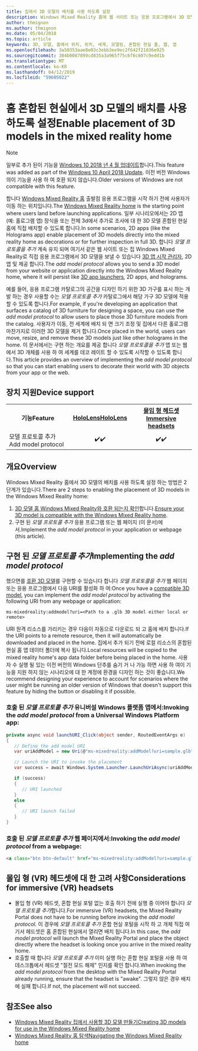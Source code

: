 ```yaml
---
title: 집에서 3D 모델의 배치를 사용 하도록 설정
description: Windows Mixed Reality 홈에 웹 사이트 또는 응용 프로그램에서 3D 모델을 배치 하는 방법
author: thmignon
ms.author: thmignon
ms.date: 05/04/2018
ms.topic: article
keywords: 3D, 모델, 홈에서 위치, 위치, 세계, 모델링, 혼합된 현실 홈, 웹, 앱
ms.openlocfilehash: 3a50353aae8e03c3ebb3ee9ec2f642f21836e925
ms.sourcegitcommit: 384b0087899cd835a3a965f75c6f6c607c9edd1b
ms.translationtype: MT
ms.contentlocale: ko-KR
ms.lasthandoff: 04/12/2019
ms.locfileid: "59605022"
---
```

# <a name="enable-placement-of-3d-models-in-the-mixed-reality-home"></a><span data-ttu-id="d64fc-104">홈 혼합된 현실에서 3D 모델의 배치를 사용 하도록 설정</span><span class="sxs-lookup"><span data-stu-id="d64fc-104">Enable placement of 3D models in the mixed reality home</span></span>

> [!NOTE]
> <span data-ttu-id="d64fc-105">일부로 추가 된이 기능을 [Windows 10 2018 년 4 월 업데이트](release-notes-april-2018.md)합니다.</span><span class="sxs-lookup"><span data-stu-id="d64fc-105">This feature was added as part of the [Windows 10 April 2018 Update](release-notes-april-2018.md).</span></span> <span data-ttu-id="d64fc-106">이전 버전 Windows의이 기능을 사용 하 여 호환 되지 않습니다.</span><span class="sxs-lookup"><span data-stu-id="d64fc-106">Older versions of Windows are not compatible with this feature.</span></span>

<span data-ttu-id="d64fc-107">합니다 [Windows Mixed Reality 홈](navigating-the-windows-mixed-reality-home.md) 출발점 응용 프로그램을 시작 하기 전에 사용자가 이동 하는 위치입니다.</span><span class="sxs-lookup"><span data-stu-id="d64fc-107">The [Windows Mixed Reality home](navigating-the-windows-mixed-reality-home.md) is the starting point where users land before launching applications.</span></span> <span data-ttu-id="d64fc-108">일부 시나리오에서는 2D 앱 (예: 홀로그램 앱) 장식을 또는 전체 3d에서 추가로 조사에 대 한 3D 모델 혼합된 현실 홈에 직접 배치할 수 있도록 합니다.</span><span class="sxs-lookup"><span data-stu-id="d64fc-108">In some scenarios, 2D apps (like the Holograms app) enable placement of 3D models directly into the mixed reality home as decorations or for further inspection in full 3D.</span></span> <span data-ttu-id="d64fc-109">합니다 *모델 프로토콜을 추가* 계속 유지 되며 여기서 같은 웹 사이트 또는 집 Windows Mixed Reality로 직접 응용 프로그램에서 3D 모델을 보낼 수 있습니다 [3D 앱 시작 관리자](3d-app-launcher-design-guidance.md), 2D 앱 및 제공 합니다.</span><span class="sxs-lookup"><span data-stu-id="d64fc-109">The *add model protocol* allows you to send a 3D model from your website or application directly into the Windows Mixed Reality home, where it will persist like [3D app launchers](3d-app-launcher-design-guidance.md), 2D apps, and holograms.</span></span> 

<span data-ttu-id="d64fc-110">예를 들어, 응용 프로그램 카탈로그의 공간을 디자인 하기 위한 3D 가구를 표시 하는 개발 하는 경우 사용할 수는 *모델 프로토콜 추가* 카탈로그에서 해당 가구 3D 모델에 적용할 수 있도록 합니다.</span><span class="sxs-lookup"><span data-stu-id="d64fc-110">For example, if you're developing an application that surfaces a catalog of 3D furniture for designing a space, you can use the *add model protocol* to allow users to place those 3D furniture models from the catalog.</span></span> <span data-ttu-id="d64fc-111">사용자가 이동, 전 세계에 배치 되 면 크기 조정 및 집에서 다른 홀로그램 마찬가지로 이러한 3D 모델을 제거 합니다.</span><span class="sxs-lookup"><span data-stu-id="d64fc-111">Once placed in the world, users can move, resize, and remove these 3D models just like other holograms in the home.</span></span> <span data-ttu-id="d64fc-112">이 문서에서는 구현 하는 개요를 제공 합니다 *모델 프로토콜을 추가* 앱 또는 웹에서 3D 개체를 사용 하 여 세계를 데코 레이트 할 수 있도록 시작할 수 있도록 합니다.</span><span class="sxs-lookup"><span data-stu-id="d64fc-112">This article provides an overview of implementing the *add model protocol* so that you can start enabling users to decorate their world with 3D objects from your app or the web.</span></span>

## <a name="device-support"></a><span data-ttu-id="d64fc-113">장치 지원</span><span class="sxs-lookup"><span data-stu-id="d64fc-113">Device support</span></span>

<table>
<tr>
<th><span data-ttu-id="d64fc-114">기능</span><span class="sxs-lookup"><span data-stu-id="d64fc-114">Feature</span></span></th><th style="width:150px"> <span data-ttu-id="d64fc-115"><a href="hololens-hardware-details.md">HoloLens</a></span><span class="sxs-lookup"><span data-stu-id="d64fc-115"><a href="hololens-hardware-details.md">HoloLens</a></span></span></th><th style="width:150px"> <span data-ttu-id="d64fc-116"><a href="immersive-headset-hardware-details.md">몰입 형 헤드셋</a></span><span class="sxs-lookup"><span data-stu-id="d64fc-116"><a href="immersive-headset-hardware-details.md">Immersive headsets</a></span></span></th>
</tr><tr>
<td><span data-ttu-id="d64fc-117">모델 프로토콜 추가</span><span class="sxs-lookup"><span data-stu-id="d64fc-117">Add model protocol</span></span></td><td style="text-align: center;"> <span data-ttu-id="d64fc-118">✔️</span><span class="sxs-lookup"><span data-stu-id="d64fc-118">✔️</span></span></td><td style="text-align: center;"> <span data-ttu-id="d64fc-119">✔️</span><span class="sxs-lookup"><span data-stu-id="d64fc-119">✔️</span></span></td>
</tr>
</table>

## <a name="overview"></a><span data-ttu-id="d64fc-120">개요</span><span class="sxs-lookup"><span data-stu-id="d64fc-120">Overview</span></span>

<span data-ttu-id="d64fc-121">Windows Mixed Reality 홈에서 3D 모델의 배치를 사용 하도록 설정 하는 방법은 2 단계가 있습니다.</span><span class="sxs-lookup"><span data-stu-id="d64fc-121">There are 2 steps to enabling the placement of 3D models in the Windows Mixed Reality home:</span></span>
1. <span data-ttu-id="d64fc-122">[3D 모델 홈 Windows Mixed Reality와 호환 되는지 확인](creating-3d-models-for-use-in-the-windows-mixed-reality-home.md)합니다.</span><span class="sxs-lookup"><span data-stu-id="d64fc-122">[Ensure your 3D model is compatible with the Windows Mixed Reality home](creating-3d-models-for-use-in-the-windows-mixed-reality-home.md).</span></span>
2. <span data-ttu-id="d64fc-123">구현 된 *모델 프로토콜 추가* 응용 프로그램 또는 웹 페이지 (이 문서)에서.</span><span class="sxs-lookup"><span data-stu-id="d64fc-123">Implement the *add model protocol* in your application or webpage (this article).</span></span>

## <a name="implementing-the-add-model-protocol"></a><span data-ttu-id="d64fc-124">구현 된 *모델 프로토콜 추가*</span><span class="sxs-lookup"><span data-stu-id="d64fc-124">Implementing the *add model protocol*</span></span>

<span data-ttu-id="d64fc-125">했으면를 [호환 3D 모델](creating-3d-models-for-use-in-the-windows-mixed-reality-home.md)를 구현할 수 있습니다 합니다 *모델 프로토콜을 추가* 웹 페이지 또는 응용 프로그램에서 다음 URI를 활성화 하 여:</span><span class="sxs-lookup"><span data-stu-id="d64fc-125">Once you have a [compatible 3D model](creating-3d-models-for-use-in-the-windows-mixed-reality-home.md), you can implement the *add model protocol* by activating the following URI from any webpage or application:</span></span>

```
ms-mixedreality:addmodel?uri=<Path to a .glb 3D model either local or remote>
```

<span data-ttu-id="d64fc-126">URI 원격 리소스를 가리키는 경우 다음이 자동으로 다운로드 되 고 홈에 배치 합니다.</span><span class="sxs-lookup"><span data-stu-id="d64fc-126">If the URI points to a remote resource, then it will automatically be downloaded and placed in the home.</span></span> <span data-ttu-id="d64fc-127">집에서 추가 되기 전에 로컬 리소스의 혼합된 현실 홈 앱 데이터 폴더에 복사 됩니다.</span><span class="sxs-lookup"><span data-stu-id="d64fc-127">Local resources will be copied to the mixed reality home's app data folder before being placed in the home.</span></span> <span data-ttu-id="d64fc-128">사용자 수 실행 될 있는 이전 버전의 Windows 단추를 숨기 거 나 가능 하면 사용 하 여이 기능을 지원 하지 않는 시나리오에 대 한 계정에 환경을 디자인 하는 것이 좋습니다.</span><span class="sxs-lookup"><span data-stu-id="d64fc-128">We recommend designing your experience to account for scenarios where the user might be running an older version of Windows that doesn't support this feature by hiding the button or disabling it if possible.</span></span> 

### <a name="invoking-the-add-model-protocol-from-a-universal-windows-platform-app"></a><span data-ttu-id="d64fc-129">호출 된 *모델 프로토콜 추가* 유니버설 Windows 플랫폼 앱에서:</span><span class="sxs-lookup"><span data-stu-id="d64fc-129">Invoking the *add model protocol* from a Universal Windows Platform app:</span></span>

```C#
private async void launchURI_Click(object sender, RoutedEventArgs e)
{
   // Define the add model URI
   var uriAddModel = new Uri(@"ms-mixedreality:addModel?uri=sample.glb");

   // Launch the URI to invoke the placement
   var success = await Windows.System.Launcher.LaunchUriAsync(uriAddModel);

   if (success)
   {
      // URI launched
   }
   else
   {
      // URI launch failed
   }
}
```

### <a name="invoking-the-add-model-protocol-from-a-webpage"></a><span data-ttu-id="d64fc-130">호출 된 *모델 프로토콜 추가* 웹 페이지에서:</span><span class="sxs-lookup"><span data-stu-id="d64fc-130">Invoking the *add model protocol* from a webpage:</span></span>

```html
<a class="btn btn-default" href="ms-mixedreality:addModel?uri=sample.glb"> Place 3D Model </a>
```

## <a name="considerations-for-immersive-vr-headsets"></a><span data-ttu-id="d64fc-131">몰입 형 (VR) 헤드셋에 대 한 고려 사항</span><span class="sxs-lookup"><span data-stu-id="d64fc-131">Considerations for immersive (VR) headsets</span></span>

* <span data-ttu-id="d64fc-132">몰입 형 (VR) 헤드셋, 혼합 현실 포털 없는 호출 하기 전에 실행 중 이어야 합니다 *모델 프로토콜 추가*합니다.</span><span class="sxs-lookup"><span data-stu-id="d64fc-132">For immersive (VR) headsets, the Mixed Reality Portal does not have to be running before invoking the *add model protocol*.</span></span> <span data-ttu-id="d64fc-133">이 경우에 *모델 프로토콜 추가* 혼합 현실 포털을 시작 하 고 개체 직접 여기서 헤드셋은 홈 혼합된 현실에서 열리면 배치 됩니다.</span><span class="sxs-lookup"><span data-stu-id="d64fc-133">In this case, the *add model protocol* will launch the Mixed Reality Portal and place the object directly where the headset is looking once you arrive in the mixed reality home.</span></span> 
* <span data-ttu-id="d64fc-134">호출할 때 합니다 *모델 프로토콜 추가* 이미 실행 하는 혼합 현실 포털을 사용 하 여 데스크톱에서 헤드셋 "절전 모드 해제" 인지를 확인 합니다.</span><span class="sxs-lookup"><span data-stu-id="d64fc-134">When invoking the *add model protocol* from the desktop with the Mixed Reality Portal already running, ensure that the headset is "awake".</span></span> <span data-ttu-id="d64fc-135">그렇지 않은 경우 배치에 실패 합니다.</span><span class="sxs-lookup"><span data-stu-id="d64fc-135">If not, the placement will not succeed.</span></span> 

## <a name="see-also"></a><span data-ttu-id="d64fc-136">참조</span><span class="sxs-lookup"><span data-stu-id="d64fc-136">See also</span></span>

* [<span data-ttu-id="d64fc-137">Windows Mixed Reality 집에서 사용할 3D 모델 만들기</span><span class="sxs-lookup"><span data-stu-id="d64fc-137">Creating 3D models for use in the Windows Mixed Reality home</span></span>](creating-3d-models-for-use-in-the-windows-mixed-reality-home.md)
* [<span data-ttu-id="d64fc-138">Windows Mixed Reality 홈 탐색</span><span class="sxs-lookup"><span data-stu-id="d64fc-138">Navigating the Windows Mixed Reality home</span></span>](navigating-the-windows-mixed-reality-home.md)
